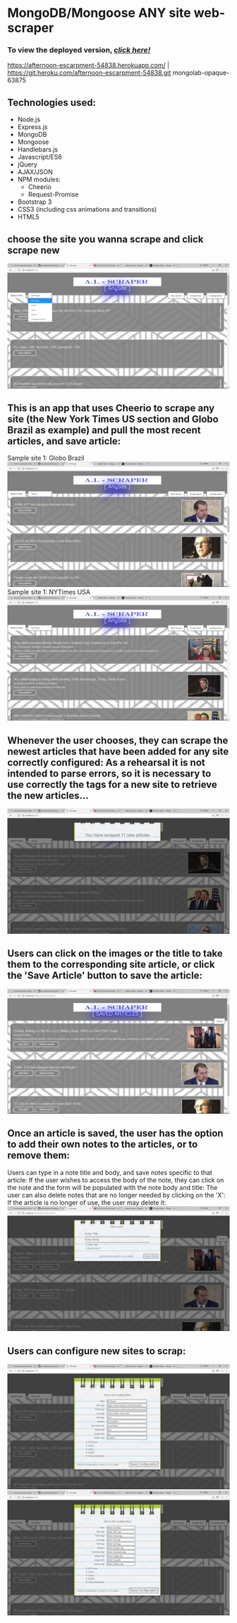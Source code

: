 # **MongoDB/Mongoose ANY site web-scraper**

### To view the deployed version, _**[click here!](https://.herokuapp.com/)**_
https://afternoon-escarpment-54838.herokuapp.com/ | https://git.heroku.com/afternoon-escarpment-54838.git
mongolab-opaque-63875

## Technologies used:
* Node.js
* Express.js
* MongoDB
* Mongoose
* Handlebars.js
* Javascript/ES6
* jQuery
* AJAX/JSON
* NPM modules:
  * Cheerio
  * Request-Promise
* Bootstrap 3
* CSS3 (including css animations and transitions)
* HTML5

## choose the site you wanna scrape and click scrape new
![Mongo-scraper Img](public/assets/img/scraper4.png)

## This is an app that uses Cheerio to scrape any site (the New York Times US section and Globo Brazil as example) and pull the most recent articles, and save article:
Sample site 1: Globo Brazil
![Mongo-scraper Img](public/assets/img/scraper2.png)
Sample site 1: NYTimes USA
![Mongo-scraper Img](public/assets/img/scraper1.png)


## Whenever the user chooses, they can scrape the newest articles that have been added for any site correctly configured: As a rehearsal it is not intended to parse errors, so it is necessary to use correctly the tags for a new site to retrieve the new articles...
![Mongo-scraper Img](public/assets/img/scraper12.png)

## Users can click on the images or the title to take them to the corresponding site article, or click the 'Save Article' button to save the article:
![Mongo-scraper Img](public/assets/img/scraper5.png)

## Once an article is saved, the user has the option to add their own notes to the articles, or to remove them:
  Users can type in a note title and body, and save notes specific to that article:
  If the user wishes to access the body of the note, they can click on the note and the form will be populated with the note body and title:
  The user can also delete notes that are no longer needed by clicking on the 'X':
  If the article is no longer of use, the user may delete it:
![Mongo-scraper Img](public/assets/img/scraper6.png)

## Users can configure new sites to scrap:
![Mongo-scraper Img](public/assets/img/scraper8.png)
![Mongo-scraper Img](public/assets/img/scraper7.png)
